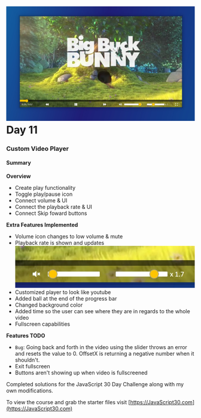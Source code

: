 ![screenshot_video.jpg](https://github.com/Alma-Sanchez/JavaScript30/blob/master/11%20-%20Custom%20Video%20Player/screenshots/screenshot_video.jpg)
Day 11
=========
### Custom Video Player


#### Summary
__Overview__
  - Create play functionality
  - Toggle play/pause icon
  - Connect volume & UI
  - Connect the playback rate & UI
  - Connect Skip foward buttons

__Extra Features Implemented__
  - Volume icon changes to low volume & mute
  - Playback rate is shown and updates
    ![muted_icon_volume_AND_playbackrate_displayed.jpg](https://github.com/Alma-Sanchez/JavaScript30/blob/master/11%20-%20Custom%20Video%20Player/screenshots/muted_icon_volume_AND_playbackrate_displayed.jpg)
  - Customized player to look like youtube
  - Added ball at the end of the progress bar
  - Changed background color
  - Added time so the user can see where they are in regards to the whole video
  - Fullscreen capabilities

__Features TODO__
  - `Bug`: Going back and forth in the video using the slider throws an error and resets the value to 0. OffsetX is returning a negative number when it shouldn't.  
  - Exit fullscreen
  - Buttons aren't showing up when video is fullscreened




Completed solutions for the JavaScript 30 Day Challenge along with my own modifications.

To view the course and grab the starter files visit [https://JavaScript30.com](https://JavaScript30.com)
